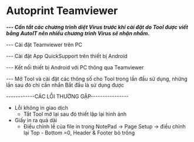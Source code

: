 # Autoprint Teamviewer

<b><i>--- Cần tắt các chương trình diệt Virus trước khi cài đặt do Tool được viết bằng AutoIT nên nhiều chương trình Virus sẽ nhận nhầm.</i></b>

--- Cài đặt Teamviewer trên PC

--- Cài đặt App QuickSupport trên thiết bị Android

--- Kết nối thiết bị Android với PC thông qua Teamviewer

--- Mở Tool và cài đặt các thông số cho Tool trong lần đầu sử dụng, những lần sau đó chỉ cần nhắn Bắt đầu là sử dụng được

------------CÁC LỖI THƯỜNG GẶP----------------
- Lỗi không in giao dịch 
    + Tắt Tool mở lại sau đó thiết lập lại hình ảnh
- Giấy in ra quá dài
    + Điều chỉnh lề của file in trong NotePad -> Page Setup -> điều chỉnh lại Top - Bottom =0, Header & Footer bỏ trống
